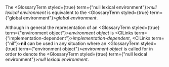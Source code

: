  



The <GlossaryTerm styled={true} term={"null lexical environment"}><i>null lexical environment</i></GlossaryTerm> is equivalent to the <GlossaryTerm styled={true} term={"global environment"}><i>global environment</i></GlossaryTerm>. 



Although in general the representation of an <GlossaryTerm styled={true} term={"environment object"}><i>environment object</i></GlossaryTerm> is <ClLinks  term={"implementation-dependent"}><i>implementation-dependent</i></ClLinks>, <ClLinks  term={"nil"}><b>nil</b></ClLinks> can be used in any situation where an <GlossaryTerm styled={true} term={"environment object"}><i>environment object</i></GlossaryTerm> is called for in order to denote the <GlossaryTerm styled={true} term={"null lexical environment"}><i>null lexical environment</i></GlossaryTerm>. 



